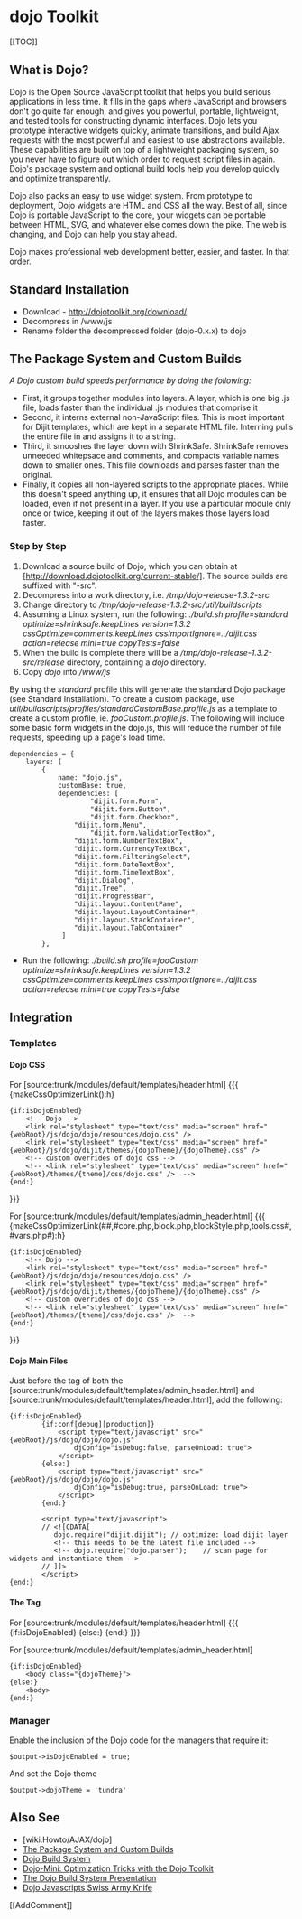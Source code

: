 <!-- Name: Integration/AJAX/dojo -->
<!-- Version: 15 -->
<!-- Last-Modified: 2009/08/19 04:32:08 -->
<!-- Author: malber -->
# dojo Toolkit
[[TOC]]

## What is Dojo?

Dojo is the Open Source JavaScript toolkit that helps you build serious applications in less time. It fills in the gaps where JavaScript and browsers don't go quite far enough, and gives you powerful, portable, lightweight, and tested tools for constructing dynamic interfaces. Dojo lets you prototype interactive widgets quickly, animate transitions, and build Ajax requests with the most powerful and easiest to use abstractions available. These capabilities are built on top of a lightweight packaging system, so you never have to figure out which order to request script files in again. Dojo's package system and optional build tools help you develop quickly and optimize transparently.

Dojo also packs an easy to use widget system. From prototype to deployment, Dojo widgets are HTML and CSS all the way. Best of all, since Dojo is portable JavaScript to the core, your widgets can be portable between HTML, SVG, and whatever else comes down the pike. The web is changing, and Dojo can help you stay ahead.

Dojo makes professional web development better, easier, and faster. In that order.

## Standard Installation

  * Download - http://dojotoolkit.org/download/
  * Decompress in <install-root>/www/js
  * Rename folder the decompressed folder (dojo-0.x.x) to dojo

## The Package System and Custom Builds
*A Dojo custom build speeds performance by doing the following:*
  * First, it groups together modules into layers. A layer, which is one big .js file, loads faster than the individual .js modules that comprise it
  * Second, it interns external non-JavaScript files. This is most important for Dijit templates, which are kept in a separate HTML file. Interning pulls the entire file in and assigns it to a string.
  * Third, it smooshes the layer down with ShrinkSafe. ShrinkSafe removes unneeded whitepsace and comments, and compacts variable names down to smaller ones. This file downloads and parses faster than the original.
  * Finally, it copies all non-layered scripts to the appropriate places. While this doesn't speed anything up, it ensures that all Dojo modules can be loaded, even if not present in a layer. If you use a particular module only once or twice, keeping it out of the layers makes those layers load faster.

### Step by Step
  1. Download a source build of Dojo, which you can obtain at [http://download.dojotoolkit.org/current-stable/]. The source builds are suffixed with "-src".
  1. Decompress into a work directory, i.e. _/tmp/dojo-release-1.3.2-src_
  1. Change directory to _/tmp/dojo-release-1.3.2-src/util/buildscripts_
  1. Assuming a Linux system, run the following: _./build.sh profile=standard optimize=shrinksafe.keepLines version=1.3.2 cssOptimize=comments.keepLines cssImportIgnore=../dijit.css action=release mini=true copyTests=false_
  1. When the build is complete there will be a _/tmp/dojo-release-1.3.2-src/release_ directory, containing a _dojo_ directory.
  1. Copy _dojo_ into _<install-root>/www/js_  

By using the _standard_ profile this will generate the standard Dojo package (see Standard Installation). To create a custom package, use _util/buildscripts/profiles/standardCustomBase.profile.js_ as a template to create a custom profile, ie. _fooCustom.profile.js_. The following will include some basic form widgets in the dojo.js, this will reduce the number of file requests, speeding up a page's load time.


    dependencies = {
    	layers: [
    		{
    			name: "dojo.js",
    			customBase: true,
    			dependencies: [ 
    			       	"dijit.form.Form",
           			 	"dijit.form.Button",
           			 	"dijit.form.Checkbox",
    				"dijit.form.Menu",
           			 	"dijit.form.ValidationTextBox", 
    				"dijit.form.NumberTextBox", 
    				"dijit.form.CurrencyTextBox", 
    				"dijit.form.FilteringSelect",
    				"dijit.form.DateTextBox", 
    				"dijit.form.TimeTextBox", 
    				"dijit.Dialog", 
    				"dijit.Tree",
    				"dijit.ProgressBar",
    				"dijit.layout.ContentPane", 
    				"dijit.layout.LayoutContainer", 
    				"dijit.layout.StackContainer",
    				"dijit.layout.TabContainer"
    			 ]
    		},
    
  * Run the following: _./build.sh profile=fooCustom optimize=shrinksafe.keepLines version=1.3.2 cssOptimize=comments.keepLines cssImportIgnore=../dijit.css action=release mini=true copyTests=false_

## Integration
### Templates
#### Dojo CSS
For [source:trunk/modules/default/templates/header.html]
{{{  
{makeCssOptimizerLink():h}
 
    {if:isDojoEnabled}
        <!-- Dojo -->
        <link rel="stylesheet" type="text/css" media="screen" href="{webRoot}/js/dojo/dojo/resources/dojo.css" />
        <link rel="stylesheet" type="text/css" media="screen" href="{webRoot}/js/dojo/dijit/themes/{dojoTheme}/{dojoTheme}.css" />
        <!-- custom overrides of dojo css -->
        <!-- <link rel="stylesheet" type="text/css" media="screen" href="{webRoot}/themes/{theme}/css/dojo.css" />  -->
    {end:}
}}} 

For [source:trunk/modules/default/templates/admin_header.html]
{{{  
{makeCssOptimizerLink(##,#core.php,block.php,blockStyle.php,tools.css#,#vars.php#):h}

    {if:isDojoEnabled}
        <!-- Dojo -->
        <link rel="stylesheet" type="text/css" media="screen" href="{webRoot}/js/dojo/dojo/resources/dojo.css" />
        <link rel="stylesheet" type="text/css" media="screen" href="{webRoot}/js/dojo/dijit/themes/{dojoTheme}/{dojoTheme}.css" />
        <!-- custom overrides of dojo css -->
        <!-- <link rel="stylesheet" type="text/css" media="screen" href="{webRoot}/themes/{theme}/css/dojo.css" />  -->
    {end:}
}}}

#### Dojo Main Files
Just before the </head> tag of both the [source:trunk/modules/default/templates/admin_header.html] and [source:trunk/modules/default/templates/header.html], add the following:

    {if:isDojoEnabled}
            {if:conf[debug][production]}
                <script type="text/javascript" src="{webRoot}/js/dojo/dojo/dojo.js"
                    djConfig="isDebug:false, parseOnLoad: true">
                </script>
            {else:}
                <script type="text/javascript" src="{webRoot}/js/dojo/dojo/dojo.js"
                    djConfig="isDebug:true, parseOnLoad: true">
                </script>
            {end:}
    
            <script type="text/javascript">
            // <![CDATA[ 
               dojo.require("dijit.dijit"); // optimize: load dijit layer
               <!-- this needs to be the latest file included -->
               <!-- dojo.require("dojo.parser");    // scan page for widgets and instantiate them -->
            // ]]> 
            </script>
    {end:}

#### The <body> Tag
For [source:trunk/modules/default/templates/header.html]
{{{ 
{if:isDojoEnabled}
    <body class="{dojoTheme}" id="page-home">
{else:}
    <body id="page-home">
{end:}
}}}

For [source:trunk/modules/default/templates/admin_header.html] 

    {if:isDojoEnabled}
        <body class="{dojoTheme}">
    {else:}
        <body>
    {end:}

### Manager
Enable the inclusion of the Dojo code for the managers that require it:

    $output->isDojoEnabled = true;

And set the Dojo theme

    $output->dojoTheme = 'tundra'

## Also See
  * [wiki:Howto/AJAX/dojo]
  * [The Package System and Custom Builds](http://dojotoolkit.org/book/dojo-book-0-9/part-4-meta-dojo/package-system-and-custom-builds)
  * [Dojo Build System](http://docs.dojocampus.org/build/index)
  * [Dojo-Mini: Optimization Tricks with the Dojo Toolkit](http://www.sitepen.com/blog/2008/04/02/dojo-mini-optimization-tricks-with-the-dojo-toolkit/)
  * [The Dojo Build System Presentation](http://www.slideshare.net/klipstein/the-dojo-build-system-presentation)
  * [Dojo Javascripts Swiss Army Knife](http://www.slideshare.net/cb1kenobi/dojo-javascripts-swiss-army-knife-7152009)

[[AddComment]]